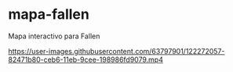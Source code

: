 # mapa-fallen
Mapa interactivo para Fallen


https://user-images.githubusercontent.com/63797901/122272057-82471b80-ceb6-11eb-9cee-198986fd9079.mp4




